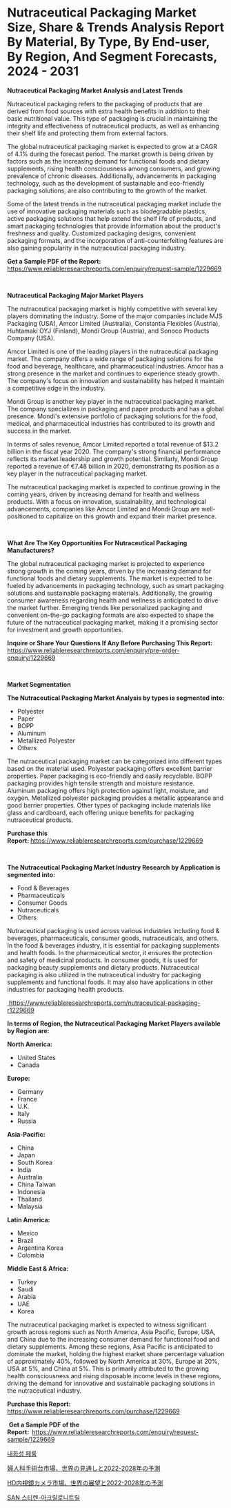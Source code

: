 <p><h1>Nutraceutical Packaging Market Size, Share & Trends Analysis Report By Material, By Type, By End-user, By Region, And Segment Forecasts, 2024 - 2031</h1></p><p><strong>Nutraceutical Packaging Market Analysis and Latest Trends</strong></p>
<p><p>Nutraceutical packaging refers to the packaging of products that are derived from food sources with extra health benefits in addition to their basic nutritional value. This type of packaging is crucial in maintaining the integrity and effectiveness of nutraceutical products, as well as enhancing their shelf life and protecting them from external factors.</p><p>The global nutraceutical packaging market is expected to grow at a CAGR of 4.1% during the forecast period. The market growth is being driven by factors such as the increasing demand for functional foods and dietary supplements, rising health consciousness among consumers, and growing prevalence of chronic diseases. Additionally, advancements in packaging technology, such as the development of sustainable and eco-friendly packaging solutions, are also contributing to the growth of the market.</p><p>Some of the latest trends in the nutraceutical packaging market include the use of innovative packaging materials such as biodegradable plastics, active packaging solutions that help extend the shelf life of products, and smart packaging technologies that provide information about the product's freshness and quality. Customized packaging designs, convenient packaging formats, and the incorporation of anti-counterfeiting features are also gaining popularity in the nutraceutical packaging industry.</p></p>
<p><strong>Get a Sample PDF of the Report:&nbsp;</strong> <a href="https://www.reliableresearchreports.com/enquiry/request-sample/1229669">https://www.reliableresearchreports.com/enquiry/request-sample/1229669</a></p>
<p>&nbsp;</p>
<p><strong>Nutraceutical Packaging Major Market Players</strong></p>
<p><p>The nutraceutical packaging market is highly competitive with several key players dominating the industry. Some of the major companies include MJS Packaging (USA), Amcor Limited (Australia), Constantia Flexibles (Austria), Huhtamaki OYJ (Finland), Mondi Group (Austria), and Sonoco Products Company (USA).</p><p>Amcor Limited is one of the leading players in the nutraceutical packaging market. The company offers a wide range of packaging solutions for the food and beverage, healthcare, and pharmaceutical industries. Amcor has a strong presence in the market and continues to experience steady growth. The company's focus on innovation and sustainability has helped it maintain a competitive edge in the industry.</p><p>Mondi Group is another key player in the nutraceutical packaging market. The company specializes in packaging and paper products and has a global presence. Mondi's extensive portfolio of packaging solutions for the food, medical, and pharmaceutical industries has contributed to its growth and success in the market.</p><p>In terms of sales revenue, Amcor Limited reported a total revenue of $13.2 billion in the fiscal year 2020. The company's strong financial performance reflects its market leadership and growth potential. Similarly, Mondi Group reported a revenue of €7.48 billion in 2020, demonstrating its position as a key player in the nutraceutical packaging market.</p><p>The nutraceutical packaging market is expected to continue growing in the coming years, driven by increasing demand for health and wellness products. With a focus on innovation, sustainability, and technological advancements, companies like Amcor Limited and Mondi Group are well-positioned to capitalize on this growth and expand their market presence.</p></p>
<p>&nbsp;</p>
<p><strong>What Are The Key Opportunities For Nutraceutical Packaging Manufacturers?</strong></p>
<p><p>The global nutraceutical packaging market is projected to experience strong growth in the coming years, driven by the increasing demand for functional foods and dietary supplements. The market is expected to be fueled by advancements in packaging technology, such as smart packaging solutions and sustainable packaging materials. Additionally, the growing consumer awareness regarding health and wellness is anticipated to drive the market further. Emerging trends like personalized packaging and convenient on-the-go packaging formats are also expected to shape the future of the nutraceutical packaging market, making it a promising sector for investment and growth opportunities.</p></p>
<p><strong>Inquire or Share Your Questions If Any Before Purchasing This Report:</strong> <a href="https://www.reliableresearchreports.com/enquiry/pre-order-enquiry/1229669">https://www.reliableresearchreports.com/enquiry/pre-order-enquiry/1229669</a></p>
<p>&nbsp;</p>
<p><strong>Market Segmentation</strong></p>
<p><strong>The Nutraceutical Packaging Market Analysis by types is segmented into:</strong></p>
<p><ul><li>Polyester</li><li>Paper</li><li>BOPP</li><li>Aluminum</li><li>Metallized Polyester</li><li>Others</li></ul></p>
<p><p>The nutraceutical packaging market can be categorized into different types based on the material used. Polyester packaging offers excellent barrier properties. Paper packaging is eco-friendly and easily recyclable. BOPP packaging provides high tensile strength and moisture resistance. Aluminum packaging offers high protection against light, moisture, and oxygen. Metallized polyester packaging provides a metallic appearance and good barrier properties. Other types of packaging include materials like glass and cardboard, each offering unique benefits for packaging nutraceutical products.</p></p>
<p><strong>Purchase this Report:&nbsp;</strong><a href="https://www.reliableresearchreports.com/purchase/1229669">https://www.reliableresearchreports.com/purchase/1229669</a></p>
<p>&nbsp;</p>
<p><strong>The Nutraceutical Packaging Market Industry Research by Application is segmented into:</strong></p>
<p><ul><li>Food & Beverages</li><li>Pharmaceuticals</li><li>Consumer Goods</li><li>Nutraceuticals</li><li>Others</li></ul></p>
<p><p>Nutraceutical packaging is used across various industries including food & beverages, pharmaceuticals, consumer goods, nutraceuticals, and others. In the food & beverages industry, it is essential for packaging supplements and health foods. In the pharmaceutical sector, it ensures the protection and safety of medicinal products. In consumer goods, it is used for packaging beauty supplements and dietary products. Nutraceutical packaging is also utilized in the nutraceutical industry for packaging supplements and functional foods. It may also have applications in other industries for packaging health products.</p></p>
<p><a href="https://www.reliableresearchreports.com/nutraceutical-packaging-r1229669">&nbsp;https://www.reliableresearchreports.com/nutraceutical-packaging-r1229669</a></p>
<p><strong>In terms of Region, the Nutraceutical Packaging Market Players available by Region are:</strong></p>
<p>
    <p> <strong> North America: </strong>
        <ul>
            <li>United States</li>
            <li>Canada</li>
        </ul>
        </p> 
    <p> <strong> Europe: </strong>
        <ul>
            <li>Germany</li>
            <li>France</li>
            <li>U.K.</li>
            <li>Italy</li>
            <li>Russia</li>
        </ul>
        </p> 
    <p> <strong> Asia-Pacific: </strong>
        <ul>
            <li>China</li>
            <li>Japan</li>
            <li>South Korea</li>
            <li>India</li>
            <li>Australia</li>
            <li>China Taiwan</li>
            <li>Indonesia</li>
            <li>Thailand</li>
            <li>Malaysia</li>
        </ul>
        </p> 
    <p> <strong> Latin America: </strong>
        <ul>
            <li>Mexico</li>
            <li>Brazil</li>
            <li>Argentina Korea</li>
            <li>Colombia</li>
        </ul>
        </p> 
    <p> <strong> Middle East & Africa: </strong>
        <ul>
            <li>Turkey</li>
            <li>Saudi</li>
            <li>Arabia</li>
            <li>UAE</li>
            <li>Korea</li>
        </ul>
    </p>
    </p>
<p><p>The nutraceutical packaging market is expected to witness significant growth across regions such as North America, Asia Pacific, Europe, USA, and China due to the increasing consumer demand for functional food and dietary supplements. Among these regions, Asia Pacific is anticipated to dominate the market, holding the highest market share percentage valuation of approximately 40%, followed by North America at 30%, Europe at 20%, USA at 5%, and China at 5%. This is primarily attributed to the growing health consciousness and rising disposable income levels in these regions, driving the demand for innovative and sustainable packaging solutions in the nutraceutical industry.</p></p>
<p><strong>Purchase this Report: </strong><a href="https://www.reliableresearchreports.com/purchase/1229669">https://www.reliableresearchreports.com/purchase/1229669</a></p>
<p>&nbsp;<strong>Get a Sample PDF of the Report:&nbsp;&nbsp;</strong><a href="https://www.reliableresearchreports.com/enquiry/request-sample/1229669">https://www.reliableresearchreports.com/enquiry/request-sample/1229669</a></p>
<p><strong></strong></p>
<p><p><a href="https://medium.com/@glovannamccray2013/%EB%82%B4%EB%85%84%EB%B6%80%ED%84%B0-2031%EB%85%84%EA%B9%8C%EC%A7%80-%ED%96%A5%ED%9B%84-%EC%84%B1%EC%9E%A5%EC%9D%84-%EC%9C%84%ED%95%9C-%EA%B8%B0%ED%9A%8C%EC%99%80-%EB%8F%84%EC%A0%84-%EC%9A%94%EC%9D%B8%EC%9D%84-%ED%8F%AC%ED%95%A8%ED%95%9C-%EB%82%B4%ED%99%94%EC%84%B1-%ED%8E%98%EB%A3%B0-%EC%8B%9C%EC%9E%A5-%EB%8F%99%ED%96%A5-%EB%B0%8F-%EB%B6%84%EC%84%9D-58d5b78c98b1">내화성 페룰</a></p><p><a href="https://medium.com/@lewisbechtelar1964/%E3%82%B0%E3%83%AD%E3%83%BC%E3%83%90%E3%83%AB%E7%94%A3%E5%A9%A6%E4%BA%BA%E7%A7%91%E6%89%8B%E8%A1%93%E5%8F%B0%E5%B8%82%E5%A0%B4-%E3%82%B0%E3%83%AD%E3%83%BC%E3%83%90%E3%83%AB%E5%B1%95%E6%9C%9B%E3%81%8A%E3%82%88%E3%81%B32022%E5%B9%B4%E3%81%8B%E3%82%892028-%E5%B9%B4%E3%81%BE%E3%81%A7%E3%81%AE%E4%BA%88%E6%B8%AC-%E8%A3%BD%E5%93%81%E3%82%BF%E3%82%A4%E3%83%97-%E5%BF%9C%E7%94%A8-%E5%9C%B0%E5%9F%9F-%E3%81%8A%E3%82%88%E3%81%B3%E4%BC%81%E6%A5%AD%E5%88%A5%E3%81%AE%E5%B8%82%E5%A0%B4-08eaf36eb5c8">婦人科手術台市場、世界の見通しと2022-2028年の予測</a></p><p><a href="https://medium.com/@lewisbechtelar1964/hd%E5%86%85%E8%A6%96%E9%8F%A1%E3%82%AB%E3%83%A1%E3%83%A9%E5%B8%82%E5%A0%B4%E3%81%AB%E9%96%A2%E3%81%99%E3%82%8B%E7%9F%A5%E8%A6%8B-%E3%82%B0%E3%83%AD%E3%83%BC%E3%83%90%E3%83%AB%E5%B1%95%E6%9C%9B%E3%81%8A%E3%82%88%E3%81%B32022%E5%B9%B4%E3%81%8B%E3%82%892028%E5%B9%B4%E3%81%BE%E3%81%A7%E3%81%AE%E4%BA%88%E6%B8%AC%E7%94%A3%E6%A5%AD-%E5%B8%82%E5%A0%B4%E3%81%AE%E8%B2%A1%E5%8B%99%E7%8A%B6%E6%B3%81-%E5%B8%82%E5%A0%B4%E8%A6%8F%E6%A8%A1-2031%E5%B9%B4%E3%81%BE%E3%81%A7%E3%81%AE%E5%8F%8E%E7%9B%8A%E5%88%86%E6%9E%90-4bf17f6b51ad">HD内視鏡カメラ市場、世界の展望と2022-2028年の予測</a></p><p><a href="https://medium.com/@glovannamccray2013/san-%EC%8A%A4%ED%8B%B0%EB%A0%8C%EC%95%84%ED%81%AC%EB%A6%B4%EB%A1%9C%EB%82%98%EC%9D%B4%ED%8A%B8-%EC%8B%9C%EC%9E%A5-%EA%B8%80%EB%A1%9C%EB%B2%8C-%EC%8B%9C%EC%9E%A5-%EB%8F%99%ED%96%A5-%EB%B0%8F-%ED%8C%90%EB%A7%A4-%EB%8F%99%ED%96%A5-2024%EB%85%84%EB%B6%80%ED%84%B0-2031%EB%85%84%EA%B9%8C%EC%A7%80-1629a1b61bd1">SAN 스티렌-아크릴로니트릴</a></p></p>